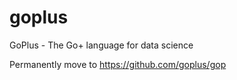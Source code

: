 # goplus
GoPlus - The Go+ language for data science

Permanently move to https://github.com/goplus/gop
